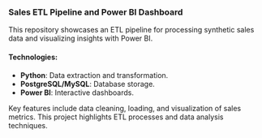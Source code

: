 ### Sales ETL Pipeline and Power BI Dashboard

This repository showcases an ETL pipeline for processing synthetic sales data and visualizing insights with Power BI. 

#### Technologies:
- **Python**: Data extraction and transformation.
- **PostgreSQL/MySQL**: Database storage.
- **Power BI**: Interactive dashboards.

Key features include data cleaning, loading, and visualization of sales metrics. This project highlights ETL processes and data analysis techniques.

